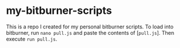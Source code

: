 # my-bitburner-scripts

This is a repo I created for my personal bitburner scripts.
To load into bitburner, run `nano pull.js` and paste
the contents of [`pull.js`].  Then execute `run pull.js`.

